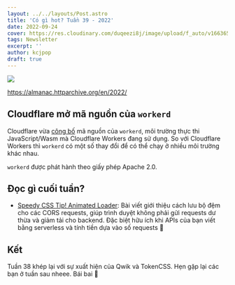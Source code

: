 ```yaml
---
layout: ../../layouts/Post.astro
title: 'Có gì hot? Tuần 39 - 2022'
date: 2022-09-24
cover: https://res.cloudinary.com/duqeezi8j/image/upload/f_auto/v1663658758/ehkoo/w38-2022.png
tags: Newsletter
excerpt: ''
author: kcjpop
draft: true
---
```


![](https://res.cloudinary.com/duqeezi8j/image/upload/f_auto/v1663658758/ehkoo/w38-2022.png)

https://almanac.httparchive.org/en/2022/

## Cloudflare mở mã nguồn của `workerd`

Cloudflare vừa [công bố](https://blog.cloudflare.com/workerd-open-source-workers-runtime/) mã nguồn của `workerd`, môi trường thực thi JavaScript/Wasm mà Cloudflare Workers đang sử dụng. So với Cloudflare Workers thì `workerd` có một số thay đổi để có thể chạy ở nhiều môi trường khác nhau.

`workerd` được phát hành theo giấy phép Apache 2.0.

## Đọc gì cuối tuần?

- [Speedy CSS Tip! Animated Loader](https://web.dev/speedy-css-tip-animated-loader/): Bài viết giới thiệu cách lưu bộ đệm cho các CORS requests, giúp trình duyệt không phải gửi requests dư thừa và giảm tải cho backend. Đặc biệt hữu ích khi APIs của bạn viết bằng serverless và tính tiền dựa vào số requests 💸

## Kết

Tuần 38 khép lại với sự xuất hiện của Qwik và TokenCSS. Hẹn gặp lại các bạn ở tuần sau nheee. Bái bai 👋
